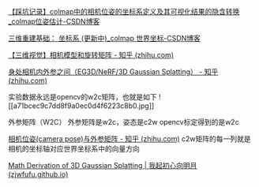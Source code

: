 [【踩坑记录】colmap中的相机位姿的坐标系定义及其可视化结果的隐含转换_colmap位姿估计-CSDN博客](https://blog.csdn.net/weixin_44120025/article/details/124604229)

[三维重建基础： 坐标系 (更新中)_colmap 世界坐标-CSDN博客](https://blog.csdn.net/flow_specter/article/details/127805896)

[【三维视觉】相机模型和旋转矩阵 - 知乎 (zhihu.com)](https://zhuanlan.zhihu.com/p/405306563)

[身处相机内外参之间（EG3D/NeRF/3D Gaussian Splatting） - 知乎 (zhihu.com)](https://zhuanlan.zhihu.com/p/691419487)

实验数据永远是opencv的w2c矩阵，也就是如下
![[a71bcec9c7dd8f9a0ec0d4f6223c8b0.jpg]]


外参矩阵（W2C）
外参矩阵是w2c，姿态是c2w
opencv标定得到的是w2c

[相机位姿(camera pose)与外参矩阵 - 知乎 (zhihu.com)](https://zhuanlan.zhihu.com/p/642715876)
c2w矩阵的每一列就是相机的坐标轴对应世界坐标系中的向量方向

[Math Derivation of 3D Gaussian Splatting | 我起初心向明月 (zjwfufu.github.io)](https://zjwfufu.github.io/2023/11/11/3DGS_math/)